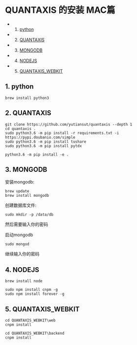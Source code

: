 # QUANTAXIS 的安装 MAC篇

<!-- vscode-markdown-toc -->
* 1. [python](#python)
* 2. [QUANTAXIS](#QUANTAXIS)
* 3. [MONGODB](#MONGODB)
* 4. [NODEJS](#NODEJS)
* 5. [QUANTAXIS_WEBKIT](#QUANTAXIS_WEBKIT)

<!-- vscode-markdown-toc-config
	numbering=true
	autoSave=true
	/vscode-markdown-toc-config -->
<!-- /vscode-markdown-toc -->
##  1. <a name='python'></a>python
```
brew install python3
```

##  2. <a name='QUANTAXIS'></a>QUANTAXIS

```
git clone https://github.com/yutiansut/quantaxis --depth 1
cd quantaxis .
sudo python3.6 -m pip install -r requirements.txt -i https://pypi.doubanio.com/simple
sudo python3.6 -m pip install tushare
sudo python3.6 -m pip install pytdx

python3.6 -m pip install -e .
```


##  3. <a name='MONGODB'></a>MONGODB

安装mongodb:
```
brew update
brew install mongodb
```


创建数据库文件:
```
sudo mkdir -p /data/db
```

然后需要输入你的密码

启动mongodb
```
sudo mongod
```
继续输入你的密码


##  4. <a name='NODEJS'></a>NODEJS

```
brew install node

sudo npm install cnpm -g
sudo npm install forever -g
```

##  5. <a name='QUANTAXIS_WEBKIT'></a>QUANTAXIS_WEBKIT

```
cd QUANTAXIS_WEBKIT\web 
cnpm install

cd QUANTAXIS_WEBKIT\backend
cnpm install
```
